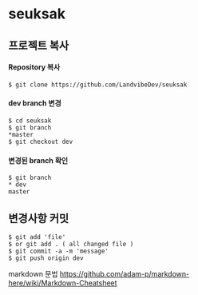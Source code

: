 # seuksak


## 프로젝트 복사

#### Repository 복사
```
$ git clone https://github.com/LandvibeDev/seuksak
```
#### dev branch 변경
```
$ cd seuksak
$ git branch
*master
$ git checkout dev
```
#### 변경된 branch 확인
```
$ git branch
* dev
master
```

## 변경사항 커밋
```
$ git add 'file'
$ or git add . ( all changed file )
$ git commit -a -m 'message'
$ git push origin dev
```


markdown 문법
https://github.com/adam-p/markdown-here/wiki/Markdown-Cheatsheet
